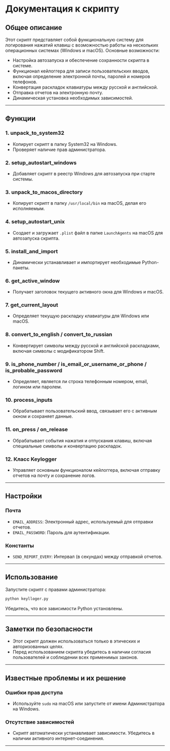 
# Документация к скрипту

## Общее описание

Этот скрипт представляет собой функциональную систему для логирования нажатий клавиш с возможностью работы на нескольких операционных системах (Windows и macOS). Основные возможности:
- Настройка автозапуска и обеспечение сохранности скрипта в системе.
- Функционал кейлоггера для записи пользовательских вводов, включая определение электронной почты, паролей и номеров телефонов.
- Конвертация раскладок клавиатуры между русской и английской.
- Отправка отчетов на электронную почту.
- Динамическая установка необходимых зависимостей.

---

## Функции

### 1. unpack_to_system32
- Копирует скрипт в папку System32 на Windows.
- Проверяет наличие прав администратора.

### 2. setup_autostart_windows
- Добавляет скрипт в реестр Windows для автозапуска при старте системы.

### 3. unpack_to_macos_directory
- Копирует скрипт в папку `/usr/local/bin` на macOS, делая его исполняемым.

### 4. setup_autostart_unix
- Создает и загружает `.plist` файл в папке `LaunchAgents` на macOS для автозапуска скрипта.

### 5. install_and_import
- Динамически устанавливает и импортирует необходимые Python-пакеты.

### 6. get_active_window
- Получает заголовок текущего активного окна для Windows и macOS.

### 7. get_current_layout
- Определяет текущую раскладку клавиатуры для Windows или macOS.

### 8. convert_to_english / convert_to_russian
- Конвертирует символы между русской и английской раскладками, включая символы с модификатором Shift.

### 9. is_phone_number / is_email_or_username_or_phone / is_probable_password
- Определяет, является ли строка телефонным номером, email, логином или паролем.

### 10. process_inputs
- Обрабатывает пользовательский ввод, связывает его с активным окном и сохраняет данные.

### 11. on_press / on_release
- Обрабатывает события нажатия и отпускания клавиш, включая специальные символы и конвертацию раскладок.

### 12. Класс Keylogger
- Управляет основным функционалом кейлоггера, включая отправку отчетов на почту и сохранение логов.

---

## Настройки

### Почта
- `EMAIL_ADDRESS`: Электронный адрес, используемый для отправки отчетов.
- `EMAIL_PASSWORD`: Пароль для аутентификации.

### Константы
- `SEND_REPORT_EVERY`: Интервал (в секундах) между отправкой отчетов.

---

## Использование

Запустите скрипт с правами администратора:
```bash
python keylloger.py
```

Убедитесь, что все зависимости Python установлены.

---

## Заметки по безопасности
- Этот скрипт должен использоваться только в этических и авторизованных целях.
- Перед использованием скрипта убедитесь в наличии согласия пользователей и соблюдении всех применимых законов.

---

## Известные проблемы и их решение

### Ошибки прав доступа
- Используйте `sudo` на macOS или запустите от имени Администратора на Windows.

### Отсутствие зависимостей
- Скрипт автоматически устанавливает зависимости. Убедитесь в наличии активного интернет-соединения.

---


